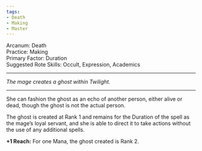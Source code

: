 ```yaml
---
tags:
- Death
- Making
- Master
---
```


Arcanum: Death\
Practice: Making\
Primary Factor: Duration\
Suggested Rote Skills: Occult, Expression, Academics

---

_The mage creates a ghost within Twilight._

---

She can fashion the ghost as an echo of another person, either alive or dead, though the ghost is not the actual person.

The ghost is created at Rank 1 and remains for the Duration of the spell as the mage’s loyal servant, and she is able to direct it to take actions without the use of any additional spells.

**+1 Reach:** For one Mana, the ghost created is Rank 2.